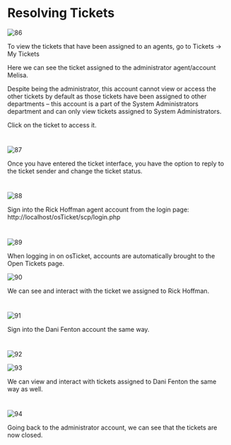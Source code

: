 # Resolving Tickets

![86](https://github.com/melisa-er/Resolving-Tickets/assets/157723219/dea7bbc4-fa3d-4d64-a8be-30bfd171ede7)

To view the tickets that have been assigned to an agents, go to Tickets → My Tickets

Here we can see the ticket assigned to the administrator agent/account Melisa.

Despite being the administrator, this account cannot view or access the other tickets by default as those tickets have been assigned to other departments – this account is a part of the System Administrators department and can only view tickets assigned to System Administrators.

Click on the ticket to access it.

#
![87](https://github.com/melisa-er/Resolving-Tickets/assets/157723219/be309a79-3abe-43b2-9dd8-a7cd493d75a9)

Once you have entered the ticket interface, you have the option to reply to the ticket sender and change the ticket status.

#
![88](https://github.com/melisa-er/Resolving-Tickets/assets/157723219/b8ef99f1-58d7-4312-bb64-8fd918ab6656)

Sign into the Rick Hoffman agent account from the login page: http://localhost/osTicket/scp/login.php 

#
![89](https://github.com/melisa-er/Resolving-Tickets/assets/157723219/3acedd75-bb78-460a-8f01-531b2cfd49d0)

When logging in on osTicket, accounts are automatically brought to the Open Tickets page.

![90](https://github.com/melisa-er/Resolving-Tickets/assets/157723219/5e6467e5-6a99-43ea-ba88-1d4a312508e2)

We can see and interact with the ticket we assigned to Rick Hoffman.

#
![91](https://github.com/melisa-er/Resolving-Tickets/assets/157723219/52e53ced-0057-473e-acc1-207924f4d99c)

Sign into the Dani Fenton account the same way.

#
![92](https://github.com/melisa-er/Resolving-Tickets/assets/157723219/89cd3cab-f5d5-48f8-b428-a3a8633a01e8)

![93](https://github.com/melisa-er/Resolving-Tickets/assets/157723219/f4d29248-b756-4cd7-83a5-93dc54733ae6)

We can view and interact with tickets assigned to Dani Fenton the same way as well.

#
![94](https://github.com/melisa-er/Resolving-Tickets/assets/157723219/b9f01775-c727-4c8c-95cf-3df6b4469310)

Going back to the administrator account, we can see that the tickets are now closed.
